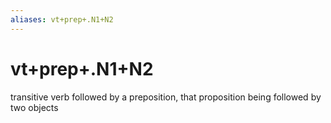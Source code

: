 ```yaml
---
aliases: vt+prep+.N1+N2
---
```

# vt+prep+.N1+N2

transitive verb followed by a preposition, that proposition being followed by two objects